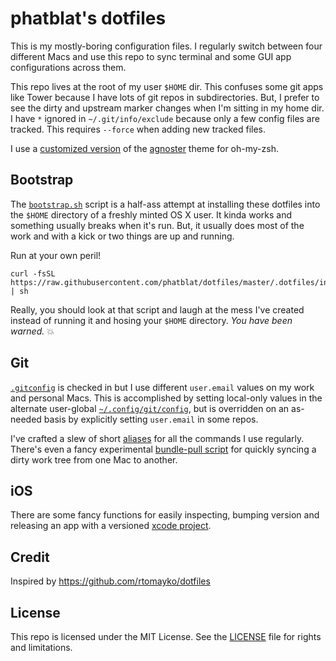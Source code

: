 # phatblat's dotfiles

This is my mostly-boring configuration files. I regularly switch between four different Macs and use this repo to sync terminal and some GUI app configurations across them.

This repo lives at the root of my user `$HOME` dir. This confuses some git apps like Tower because I have lots of git repos in subdirectories. But, I prefer to see the dirty and upstream marker changes when I'm sitting in my home dir. I have `*` ignored in `~/.git/info/exclude` because only a few config files are tracked. This requires `--force` when adding new tracked files.

I use a [customized version](https://github.com/phatblat/dotfiles/blob/master/.oh-my-zsh/themes/agnoster-phatblat.zsh-theme) of the [agnoster](https://github.com/robbyrussell/oh-my-zsh/blob/master/themes/agnoster.zsh-theme) theme for oh-my-zsh.

## Bootstrap

The [`bootstrap.sh`](https://github.com/phatblat/dotfiles/blob/53dd7d0f9b057af43ef88485b8e3d7db34f02f2f/.dotfiles/install/bootstrap.sh) script is a half-ass attempt at installing these dotfiles into the `$HOME` directory of a freshly minted OS X user. It kinda works and something usually breaks when it's run. But, it usually does most of the work and with a kick or two things are up and running.

Run at your own peril!

```
curl -fsSL https://raw.githubusercontent.com/phatblat/dotfiles/master/.dotfiles/install/bootstrap.sh | sh
```

Really, you should look at that script and laugh at the mess I've created instead of running it and hosing your `$HOME` directory. _You have been warned._ :boom:

## Git

[`.gitconfig`](https://github.com/phatblat/dotfiles/blob/53dd7d0f9b057af43ef88485b8e3d7db34f02f2f/.gitconfig) is checked in but I use different `user.email` values on my work and personal Macs. This is accomplished by setting local-only values in the alternate user-global [`~/.config/git/config`](http://git-scm.com/docs/git-config#FILES), but is overridden on an as-needed basis by explicitly setting `user.email` in some repos.

I've crafted a slew of short [aliases](https://github.com/phatblat/dotfiles/blob/master/.dotfiles/git/alias.zsh) for all the commands I use regularly. There's even a fancy experimental [bundle-pull script](https://github.com/phatblat/dotfiles/blob/master/.dotfiles/git/bundle-pull.rb) for quickly syncing a dirty work tree from one Mac to another.

## iOS

There are some fancy functions for easily inspecting, bumping version and releasing an app with a versioned [xcode project](https://github.com/phatblat/dotfiles/blob/master/.dotfiles/ios/alias.zsh).

## Credit

Inspired by https://github.com/rtomayko/dotfiles

## License

This repo is licensed under the MIT License. See the [LICENSE](LICENSE.md) file for rights and limitations.
